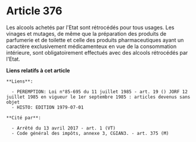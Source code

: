 # Article 376

Les alcools achetés par l'Etat sont rétrocédés pour tous usages.     Les vinages et mutages, de même que la préparation des
produits de parfumerie et de toilette et celle des produits pharmaceutiques ayant un caractère exclusivement médicamenteux en
vue de la consommation intérieure, sont obligatoirement effectués avec des alcools rétrocédés par l'Etat.

**Liens relatifs à cet article**

	**Liens**:

	  - PEREMPTION: Loi n°85-695 du 11 juillet 1985 - art. 19 () JORF 12 juillet 1985 en vigueur le 1er septembre 1985 : articles devenus sans objet
	  - HISTO: EDITION 1979-07-01

	**Cité par**:

	  - Arrêté du 13 avril 2017 - art. 1 (VT)
	  - Code général des impôts, annexe 3, CGIAN3. - art. 375 (M)
